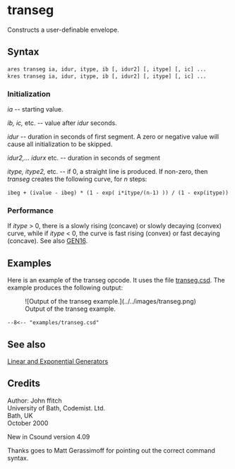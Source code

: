 <!--
id:transeg
category:Signal Generators:Linear and Exponential Generators
-->
# transeg
Constructs a user-definable envelope.

## Syntax
``` csound-orc
ares transeg ia, idur, itype, ib [, idur2] [, itype] [, ic] ...
kres transeg ia, idur, itype, ib [, idur2] [, itype] [, ic] ...
```

### Initialization

_ia_ -- starting value.

_ib, ic,_ etc. -- value after _idur_ seconds.

_idur_ -- duration in seconds of first segment. A zero or negative value will cause all initialization to be skipped.

_idur2,... idurx_ etc. -- duration in seconds of segment

_itype, itype2,_ etc. -- if 0, a straight line is produced. If non-zero, then _transeg_ creates the following curve, for _n_ steps:

```
ibeg + (ivalue - ibeg) * (1 - exp( i*itype/(n-1) )) / (1 - exp(itype))
```

### Performance

If _itype_ &gt; 0, there is a slowly rising (concave) or slowly decaying (convex) curve, while if _itype_ &lt; 0, the curve is fast rising (convex) or fast decaying (concave). See also [GEN16](../../scoregens/gen16).

## Examples

Here is an example of the transeg opcode. It uses the file [transeg.csd](../../examples/transeg.csd). The example produces the following output:

<figure markdown="span">
![Output of the transeg example.](../../images/transeg.png)
<figcaption>Output of the transeg example.</figcaption>
</figure>

``` csound-orc title="Example of the transeg opcode." linenums="1"
--8<-- "examples/transeg.csd"
```

## See also

[Linear and Exponential Generators](../../siggen/lineexp)

## Credits

Author: John ffitch<br>
University of Bath, Codemist. Ltd.<br>
Bath, UK<br>
October 2000<br>

New in Csound version 4.09

Thanks goes to Matt Gerassimoff for pointing out the correct command syntax.
